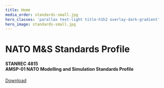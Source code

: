 ```yaml
---
title: Home
media_order: standards-small.jpg
hero_classes: 'parallax text-light title-h1h2 overlay-dark-gradient'
hero_image: standards-small.jpg
---
```


# NATO M&S **Standards Profile**
#### STANREC 4815 </br> AMSP-01 NATO Modelling and Simulation Standards Profile

[Download](https://nso.nato.int/nso/nsdd/APdetails.html?APNo=2610&LA=EN&classes=btn,btn-primary,btn-lg,btn-primary-outline)
